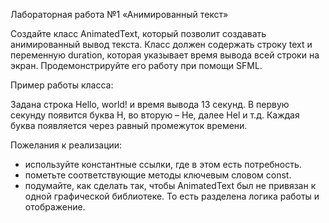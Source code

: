 Лабораторная работа №1 «Анимированный текст»

Создайте класс AnimatedText, который позволит создавать анимированный вывод текста. Класс должен содержать строку text и переменную duration, которая указывает время вывода всей строки на экран.
Продемонстрируйте его работу при помощи SFML.

Пример работы класса:

Задана строка Hello, world! и время вывода 13 секунд. В первую секунду появится буква H, во вторую – He, далее Hel и т.д. Каждая буква появляется через равный промежуток времени.


Пожелания к реализации:

- используйте константные ссылки, где в этом есть потребность.
- пометьте соответствующие методы ключевым словом const.
- подумайте, как сделать так, чтобы AnimatedText был не привязан к одной графической библиотеке. То есть разделена логика работы и отображение.


